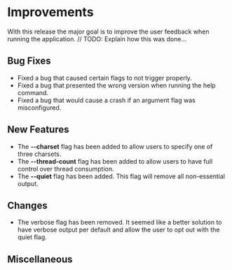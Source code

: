 # Improvements

With this release the major goal is to improve the user feedback when running the application.
// TODO: Explain how this was done... 

## Bug Fixes
- Fixed a bug that caused certain flags to not trigger properly.
- Fixed a bug that presented the wrong version when running the help command.
- Fixed a bug that would cause a crash if an argument flag was misconfigured.
## New Features
- The **--charset** flag has been added to allow users to specify one of three charsets.
- The **--thread-count** flag has been added to allow users to have full control over thread consumption.
- The **--quiet** flag has been added. This flag will remove all non-essential output.
## Changes
- The verbose flag has been removed. It seemed like a better solution to have verbose output per default and allow the user to opt out with the quiet flag.
## Miscellaneous